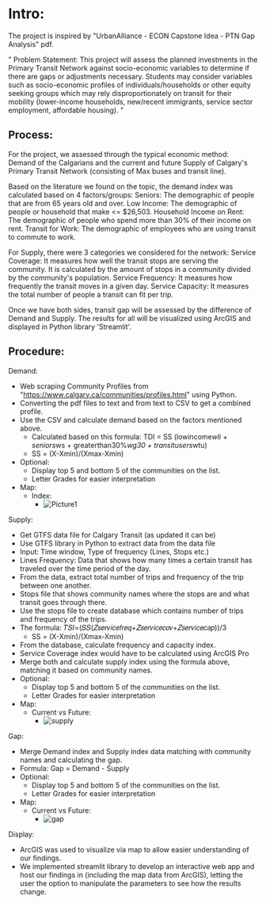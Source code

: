 # Intro:

The project is inspired by "UrbanAlliance - ECON Capstone Idea - PTN Gap Analysis" pdf.

"
Problem Statement: 
This project will assess the planned investments in the Primary Transit Network against socio-economic variables to determine if there are gaps or adjustments necessary. Students may consider variables such as socio-economic profiles of individuals/households or other equity seeking groups which may rely disproportionately on transit for their mobility (lower-income households, new/recent immigrants, service sector employment, affordable housing).
"

## Process:

For the project, we assessed through the typical economic method: Demand of the Calgarians and the current and future Supply of Calgary's Primary Transit Network (consisting of Max buses and transit line).

Based on the literature we found on the topic, the demand index was calculated based on 4 factors/groups:
Seniors: The demographic of people that are from 65 years old and over.
Low Income: The demographic of people or household that make <= $26,503.
Household Income on Rent: The demographic of people who spend more than 30% of their income on rent.
Transit for Work: The demographic of employees who are using transit to commute to work.

For Supply, there were 3 categories we considered for the network:
Service Coverage: It measures how well the transit stops are serving the community. It is calculated by the amount of stops in a community divided by the community's population.
Service Frequency: It measures how frequently the transit moves in a given day.
Service Capacity: It measures the total number of people a transit can fit per trip.

Once we have both sides, transit gap will be assessed by the difference of Demand and Supply. The results for all will be visualized using ArcGIS and displayed in Python library 'Streamlit'.

## Procedure:

Demand:
- Web scraping Community Profiles from "https://www.calgary.ca/communities/profiles.html" using Python.
- Converting the pdf files to text and from text to CSV to get a combined profile.
- Use the CSV and calculate demand based on the factors mentioned above.
    - Calculated based on this formula: TDI = SS (lowincome*wli + seniors*ws + greaterthan30%*wg30 + transitusers*wtu)
    - SS = (X-Xmin)/(Xmax-Xmin)
- Optional:
    - Display top 5 and bottom 5 of the communities on the list.
    - Letter Grades for easier interpretation
 - Map:
    - Index:
        - ![Picture1](https://github.com/user-attachments/assets/1931bde9-35aa-45ff-9e32-cfd60c71d436)


Supply:
- Get GTFS data file for Calgary Transit (as updated it can be)
- Use GTFS library in Python to extract data from the data file
- Input: Time window, Type of frequency (Lines, Stops etc.)
- Lines Frequency: Data that shows how many times a certain transit has traveled over the time period of the day.
- From the data, extract total number of trips and frequency of the trip between one another.
- Stops file that shows community names where the stops are and what transit goes through there.
- Use the stops file to create database which contains number of trips and frequency of the trips.
- The formula: 𝑇𝑆𝐼=(𝑆𝑆(𝑍𝑠𝑒𝑟𝑣𝑖𝑐𝑒𝑓𝑟𝑒𝑞+𝑍𝑠𝑒𝑟𝑣𝑖𝑐𝑒𝑐𝑜𝑣+𝑍𝑠𝑒𝑟𝑣𝑖𝑐𝑒𝑐𝑎𝑝))/3
    - SS = (X-Xmin)/(Xmax-Xmin)
- From the database, calculate frequency and capacity index.
- Service Coverage index would have to be calculated using ArcGIS Pro
- Merge both and calculate supply index using the formula above, matching it based on community names.
- Optional:
    - Display top 5 and bottom 5 of the communities on the list.
    - Letter Grades for easier interpretation
- Map:
    - Current vs Future:
        - ![supply](https://github.com/user-attachments/assets/31919ae1-7c64-47a1-9639-9fa27f80b72c)


 

Gap:
- Merge Demand index and Supply index data matching with community names and calculating the gap.
- Formula: Gap = Demand - Supply
- Optional:
    - Display top 5 and bottom 5 of the communities on the list.
    - Letter Grades for easier interpretation
- Map:
    - Current vs Future:
        - ![gap](https://github.com/user-attachments/assets/a61ccdac-32bd-4839-b0cf-b56b1726887f)

 
Display:
- ArcGIS was used to visualize via map to allow easier understanding of our findings.
- We implemented streamlit library to develop an interactive web app and host our findings in (including the map data from ArcGIS), letting the user the option to manipulate the parameters to see how the results change.
